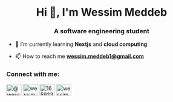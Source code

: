 <h1 align="center">Hi 👋, I'm Wessim Meddeb</h1>
<h3 align="center">A software engineering student</h3>

- 🌱 I’m currently learning **Nextjs** and **cloud computing**

- 📫 How to reach me **wessim.meddeb1@gmail.com**

<h3 align="left">Connect with me:</h3>
<p align="left">
<a href="https://dev.to/@wess22" target="blank"><img align="center" src="https://raw.githubusercontent.com/rahuldkjain/github-profile-readme-generator/master/src/images/icons/Social/devto.svg" alt="@wess22" height="30" width="40" /></a>
<a href="https://linkedin.com/in/wessim-meddeb-525617224" target="blank"><img align="center" src="https://raw.githubusercontent.com/rahuldkjain/github-profile-readme-generator/master/src/images/icons/Social/linked-in-alt.svg" alt="wessim-meddeb-525617224" height="30" width="40" /></a>
<a href="https://stackoverflow.com/users/16592333" target="blank"><img align="center" src="https://raw.githubusercontent.com/rahuldkjain/github-profile-readme-generator/master/src/images/icons/Social/stack-overflow.svg" alt="16592333" height="30" width="40" /></a>
<a href="https://www.leetcode.com/wessim2" target="blank"><img align="center" src="https://raw.githubusercontent.com/rahuldkjain/github-profile-readme-generator/master/src/images/icons/Social/leet-code.svg" alt="wessim2" height="30" width="40" /></a>
</p>

